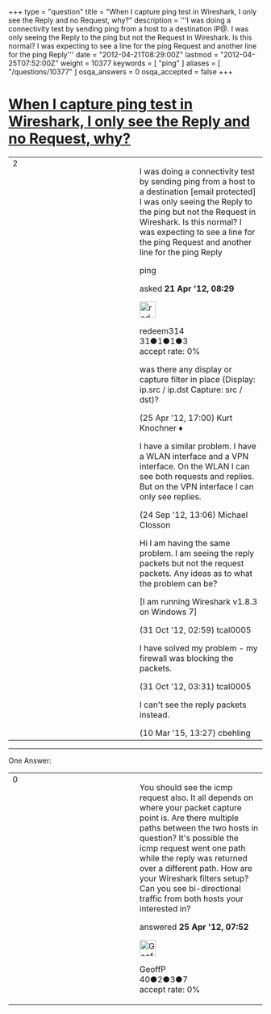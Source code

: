 +++
type = "question"
title = "When I capture ping test in Wireshark, I only see the Reply  and no Request, why?"
description = '''I was doing a connectivity test by sending ping from a host to a destination IP@. I was only seeing the Reply to the ping but not the Request in Wireshark. Is this normal? I was expecting to see a line for the ping Request and another line for the ping Reply'''
date = "2012-04-21T08:29:00Z"
lastmod = "2012-04-25T07:52:00Z"
weight = 10377
keywords = [ "ping" ]
aliases = [ "/questions/10377" ]
osqa_answers = 0
osqa_accepted = false
+++

<div class="headNormal">

# [When I capture ping test in Wireshark, I only see the Reply and no Request, why?](/questions/10377/when-i-capture-ping-test-in-wireshark-i-only-see-the-reply-and-no-request-why)

</div>

<div id="main-body">

<div id="askform">

<table id="question-table" style="width:100%;"><colgroup><col style="width: 50%" /><col style="width: 50%" /></colgroup><tbody><tr class="odd"><td style="width: 30px; vertical-align: top"><div class="vote-buttons"><div id="post-10377-score" class="post-score" title="current number of votes">2</div><div id="favorite-count" class="favorite-count"></div></div></td><td><div id="item-right"><div class="question-body"><p>I was doing a connectivity test by sending ping from a host to a destination [email protected] I was only seeing the Reply to the ping but not the Request in Wireshark. Is this normal? I was expecting to see a line for the ping Request and another line for the ping Reply</p></div><div id="question-tags" class="tags-container tags">ping</div><div id="question-controls" class="post-controls"></div><div class="post-update-info-container"><div class="post-update-info post-update-info-user"><p>asked <strong>21 Apr '12, 08:29</strong></p><img src="https://secure.gravatar.com/avatar/ca47e779dd1311b9d9d63eb8c3ad2a05?s=32&amp;d=identicon&amp;r=g" class="gravatar" width="32" height="32" alt="redeem314&#39;s gravatar image" /><p>redeem314<br />
<span class="score" title="31 reputation points">31</span><span title="1 badges"><span class="badge1">●</span><span class="badgecount">1</span></span><span title="1 badges"><span class="silver">●</span><span class="badgecount">1</span></span><span title="3 badges"><span class="bronze">●</span><span class="badgecount">3</span></span><br />
<span class="accept_rate" title="Rate of the user&#39;s accepted answers">accept rate:</span> <span title="redeem314 has no accepted answers">0%</span></p></div></div><div id="comments-container-10377" class="comments-container"><span id="10449"></span><div id="comment-10449" class="comment"><div id="post-10449-score" class="comment-score"></div><div class="comment-text"><p>was there any display or capture filter in place (Display: ip.src / ip.dst Capture: src / dst)?</p></div><div id="comment-10449-info" class="comment-info"><span class="comment-age">(25 Apr '12, 17:00)</span> Kurt Knochner ♦</div></div><span id="14485"></span><div id="comment-14485" class="comment"><div id="post-14485-score" class="comment-score"></div><div class="comment-text"><p>I have a similar problem. I have a WLAN interface and a VPN interface. On the WLAN I can see both requests and replies. But on the VPN interface I can only see replies.</p></div><div id="comment-14485-info" class="comment-info"><span class="comment-age">(24 Sep '12, 13:06)</span> Michael Closson</div></div><span id="15412"></span><div id="comment-15412" class="comment"><div id="post-15412-score" class="comment-score"></div><div class="comment-text"><p>Hi I am having the same problem. I am seeing the reply packets but not the request packets. Any ideas as to what the problem can be?</p><p>[I am running Wireshark v1.8.3 on Windows 7]</p></div><div id="comment-15412-info" class="comment-info"><span class="comment-age">(31 Oct '12, 02:59)</span> tcal0005</div></div><span id="15415"></span><div id="comment-15415" class="comment"><div id="post-15415-score" class="comment-score"></div><div class="comment-text"><p>I have solved my problem - my firewall was blocking the packets.</p></div><div id="comment-15415-info" class="comment-info"><span class="comment-age">(31 Oct '12, 03:31)</span> tcal0005</div></div><span id="40449"></span><div id="comment-40449" class="comment"><div id="post-40449-score" class="comment-score"></div><div class="comment-text"><p>I can't see the reply packets instead.</p></div><div id="comment-40449-info" class="comment-info"><span class="comment-age">(10 Mar '15, 13:27)</span> cbehling</div></div></div><div id="comment-tools-10377" class="comment-tools"></div><div class="clear"></div><div id="comment-10377-form-container" class="comment-form-container"></div><div class="clear"></div></div></td></tr></tbody></table>

------------------------------------------------------------------------

<div class="tabBar">

<span id="sort-top"></span>

<div class="headQuestions">

One Answer:

</div>

</div>

<span id="10439"></span>

<div id="answer-container-10439" class="answer">

<table style="width:100%;"><colgroup><col style="width: 50%" /><col style="width: 50%" /></colgroup><tbody><tr class="odd"><td style="width: 30px; vertical-align: top"><div class="vote-buttons"><div id="post-10439-score" class="post-score" title="current number of votes">0</div></div></td><td><div class="item-right"><div class="answer-body"><p>You should see the icmp request also. It all depends on where your packet capture point is. Are there multiple paths between the two hosts in question? It's possible the icmp request went one path while the reply was returned over a different path. How are your Wireshark filters setup? Can you see bi-directional traffic from both hosts your interested in?</p></div><div class="answer-controls post-controls"></div><div class="post-update-info-container"><div class="post-update-info post-update-info-user"><p>answered <strong>25 Apr '12, 07:52</strong></p><img src="https://secure.gravatar.com/avatar/a00c3e32ea96f4989d9360937a93c73f?s=32&amp;d=identicon&amp;r=g" class="gravatar" width="32" height="32" alt="GeoffP&#39;s gravatar image" /><p>GeoffP<br />
<span class="score" title="40 reputation points">40</span><span title="2 badges"><span class="badge1">●</span><span class="badgecount">2</span></span><span title="3 badges"><span class="silver">●</span><span class="badgecount">3</span></span><span title="7 badges"><span class="bronze">●</span><span class="badgecount">7</span></span><br />
<span class="accept_rate" title="Rate of the user&#39;s accepted answers">accept rate:</span> <span title="GeoffP has no accepted answers">0%</span></p></div></div><div id="comments-container-10439" class="comments-container"></div><div id="comment-tools-10439" class="comment-tools"></div><div class="clear"></div><div id="comment-10439-form-container" class="comment-form-container"></div><div class="clear"></div></div></td></tr></tbody></table>

</div>

<div class="paginator-container-left">

</div>

</div>

</div>


